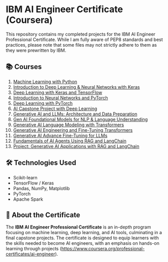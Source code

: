 # IBM AI Engineer Certificate (Coursera)

This repository contains my completed projects for the IBM AI Engineer Professional Certificate. 
While I am fully aware of PEP8 standards and best practices, please note that some files may not strictly adhere to them as they were 
prewritten by IBM.

## 📚 Courses

1. [Machine Learning with Python](https://www.coursera.org/learn/machine-learning-with-python?specialization=ai-engineer)
2. [Introduction to Deep Learning & Neural Networks with Keras](https://www.coursera.org/learn/introduction-to-deep-learning-with-keras?specialization=ai-engineer)
3. [Deep Learning with Keras and TensorFlow](https://www.coursera.org/learn/building-deep-learning-models-with-tensorflow?specialization=ai-engineer)
4. [Introduction to Neural Networks and PyTorch](https://www.coursera.org/learn/deep-neural-networks-with-pytorch?specialization=ai-engineer)
5. [Deep Learning with PyTorch](https://www.coursera.org/learn/advanced-deep-learning-with-pytorch?specialization=ai-engineer)
6. [AI Capstone Project with Deep Learning](https://www.coursera.org/learn/ai-deep-learning-capstone?specialization=ai-engineer)
7. [Generative AI and LLMs: Architecture and Data Preparation](https://www.coursera.org/learn/generative-ai-llm-architecture-data-preparation?specialization=ai-engineer)
8. [Gen AI Foundational Models for NLP & Language Understanding](https://www.coursera.org/learn/gen-ai-foundational-models-for-nlp-and-language-understanding?specialization=ai-engineer)
9. [Generative AI Language Modeling with Transformers](https://www.coursera.org/learn/generative-ai-language-modeling-with-transformers?specialization=ai-engineer)
10. [Generative AI Engineering and Fine-Tuning Transformers](https://www.coursera.org/learn/generative-ai-engineering-and-fine-tuning-transformers?specialization=ai-engineer)
11. [Generative AI Advance Fine-Tuning for LLMs](https://www.coursera.org/learn/generative-ai-advanced-fine-tuning-for-llms?specialization=ai-engineer)
12. [Fundamentals of AI Agents Using RAG and LangChain](https://www.coursera.org/learn/fundamentals-of-ai-agents-using-rag-and-langchain?specialization=ai-engineer)
13. [Project: Generative AI Applications with RAG and LangChain](https://www.coursera.org/learn/project-generative-ai-applications-with-rag-and-langchain?specialization=ai-engineer)

## 🛠 Technologies Used

- Scikit-learn
- TensorFlow / Keras
- Pandas, NumPy, Matplotlib
- PyTorch
- Apache Spark 

## 🧠 About the Certificate

The **IBM AI Engineer Professional Certificate** is an in-depth program focusing on machine learning, deep learning, and AI tools, culminating in a final capstone projects. The certificate is designed to equip learners with the skills needed to become AI engineers, with an emphasis on hands-on learning through projects (https://www.coursera.org/professional-certificates/ai-engineer).
